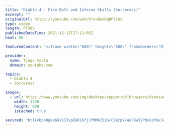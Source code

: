 ```yaml
---
title: "Diablo 4 - Fire Bolt and Inferno Skills (Sorceress)"
excerpt: ""
originalUrl: https://youtube.com/watch?v=BunDqRP31Gs
type: video
length: PT30S
publishedDateTime: 2021-11-12T17:11:05Z
heat: 50

featuredContent: "<iframe width=\"800\" height=\"500\" frameborder=\"0\" src=\"https://www.youtube.com/embed/BunDqRP31Gs\" allow=\"accelerometer; autoplay; encrypted-media; gyroscope; picture-in-picture\" allowfullscreen></iframe>"

provider:
  name: Tiago Costa
  domain: youtube.com

topics:
  - Diablo 4
  - Sorceress

images:
  - url: https://www.youtube.com/img/desktop/supported_browsers/dinosaur.png
    width: 1200
    height: 800
    isCached: true

secured: "bt1kvbp4bgkp6GViI3vpEkK1GfjJfMMkI5iG+C99/pV/WxFBw52PDsCofGxJeM9tGe1DdZzqU+ibiMCAyrBEFkaH57L0Io1Ubu5QxFvJNRydKfs15GtPOt0YqAK6HtRiieCqq/frKPF7uH6ltxA/a31N3Qt14w5SQ+tZu+ESyli1yEeOYoZ6nWeKcHaveKc67LchkPnHBkN38zPh1IAWPG592tgL3J4cWoJq6nzHUCLbcoRh64WWpYPvcWB/MlAuj70gj48CuNgGpVFIPccroTVTUOGnO0eY54O+j5rvMxy476StSx/WPRmXyz7kDcXD2mrRUyuUsmrViWmTzywFxH5sC1VZp/hlObOubPetxYYagrTk8JQvoBnUsdNvjyVz5rV0VdXh512/Q9QPaa+Bq0dAb0roMpSzZPNuhLAEsiM=;7ChNtRrCHflus6ENahTiLw=="
---
```



